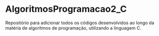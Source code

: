 # AlgoritmosProgramacao2_C
Repositório para adicionar todos os códigos desenvolvidos ao longo da matéria de algoritmos de programação, utilizando a linguagem C.

